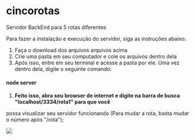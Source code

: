 # cincorotas

Servidor BackEnd para 5 rotas diferentes

Para fazer a instalação e execução do servidor, siga as instruções abaixo:

1. Faça o download dos arquivos arquivos acima
1. Crie uma pasta em seu computador e cole os arquivos dentro dela
1. Após isso, entre em seu terminal e acesse a pasta por ele. Uma vez dentro dela, digite o seguinte comando:
#### **node server**

1. **Feito isso, abra seu browser de internet e digite na barra de busca "localhost/3334/rota1" para que você** 

possa visualizar seu servidor funcionando (Para mudar a rota, basta mudar o número após "/rota");

![](Aspose.Words.339975e5-cd72-4984-8a75-5cb979e0161a.001.jpeg)

